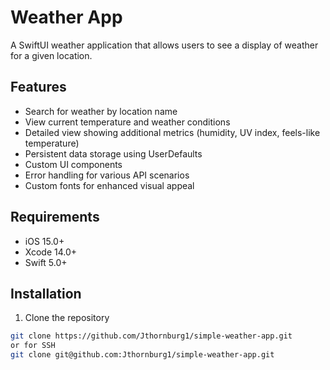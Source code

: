 # Weather App

A SwiftUI weather application that allows users to see a display of weather for a given location.

## Features

- Search for weather by location name
- View current temperature and weather conditions
- Detailed view showing additional metrics (humidity, UV index, feels-like temperature)
- Persistent data storage using UserDefaults
- Custom UI components
- Error handling for various API scenarios
- Custom fonts for enhanced visual appeal

## Requirements

- iOS 15.0+
- Xcode 14.0+
- Swift 5.0+

## Installation

1. Clone the repository
```bash
git clone https://github.com/Jthornburg1/simple-weather-app.git
or for SSH
git clone git@github.com:Jthornburg1/simple-weather-app.git
